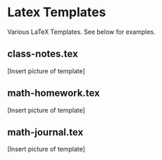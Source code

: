 # Latex Templates

Various LaTeX Templates. See below for examples.

## class-notes.tex

[Insert picture of template]

## math-homework.tex

[Insert picture of template]

## math-journal.tex

[Insert picture of template]


